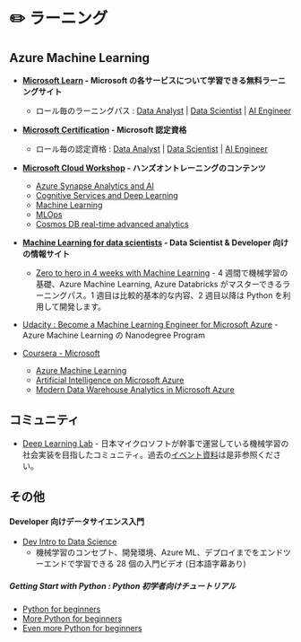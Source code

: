 # :pencil2: ラーニング

## Azure Machine Learning

- **[Microsoft Learn](https://docs.microsoft.com/en-us/learn/) - Microsoft の各サービスについて学習できる無料ラーニングサイト**
    - ロール毎のラーニングパス : [Data Analyst](https://docs.microsoft.com/ja-JP/learn/roles/data-analyst) | [Data Scientist](https://docs.microsoft.com/ja-jp/learn/roles/data-scientist) | [AI Engineer](https://docs.microsoft.com/ja-jp/learn/roles/ai-engineer) 


- **[Microsoft Certification](https://docs.microsoft.com/ja-JP/learn/certifications) - Microsoft 認定資格**
    - ロール毎の認定資格 : [Data Analyst](https://docs.microsoft.com/ja-JP/learn/certifications/data-analyst-associate/) | [Data Scientist](https://docs.microsoft.com/ja-jp/learn/certifications/roles/data-scientist) | [AI Engineer](https://docs.microsoft.com/ja-jp/learn/certifications/roles/ai-engineer) 


- **[Microsoft Cloud Workshop](https://microsoftcloudworkshop.com/) - ハンズオントレーニングのコンテンツ**
    - [Azure Synapse Analytics and AI](https://github.com/microsoft/MCW-Azure-Synapse-Analytics-and-AI)
    - [Cognitive Services and Deep Learning](https://github.com/Microsoft/MCW-Cognitive-Services-and-Deep-Learning)
    - [Machine Learning](https://github.com/microsoft/MCW-Machine-Learning)
    - [MLOps](https://github.com/microsoft/MCW-ML-Ops)
    - [Cosmos DB real-time advanced analytics](https://github.com/microsoft/MCW-Cosmos-DB-Real-Time-Advanced-Analytics)


- **[Machine Learning for data scientists](https://azure.microsoft.com/en-us/overview/ai-platform/data-scientist-resources/) - Data Scientist & Developer 向けの情報サイト**
    - [Zero to hero in 4 weeks with Machine Learning](https://azure.microsoft.com/en-us/resources/ml-learning-journey/) - 4 週間で機械学習の基礎、Azure Machine Learning, Azure Databricks がマスターできるラーニングパス。1 週目は比較的基本的な内容、2 週目以降は Python を利用して開発します。

- [Udacity : Become a Machine Learning Engineer for Microsoft Azure](https://www.udacity.com/course/machine-learning-engineer-for-microsoft-azure-nanodegree--nd00333) - Azure Machine Learning の Nanodegree Program

- [Coursera - Microsoft](https://www.coursera.org/instructor/microsoft)
    - [Azure Machine Learning](https://www.coursera.org/learn/microsoft-azure-machine-learning)
    - [Artificial Intelligence on Microsoft Azure](https://www.coursera.org/learn/artificial-intelligence-microsoft-azure)
    - [Modern Data Warehouse Analytics in Microsoft Azure](https://www.coursera.org/learn/data-warehouse-analytics-microsoft-azure)


## コミュニティ

- [Deep Learning Lab](https://dllab.connpass.com/) - 日本マイクロソフトが幹事で運営している機械学習の社会実装を目指したコミュニティ。過去の[イベント資料](https://dllab.connpass.com/presentation/)は是非参照ください。


## その他

#### Developer 向けデータサイエンス入門
- [Dev Intro to Data Science](https://channel9.msdn.com/Series/Dev-Intro-to-Data-Science)
    - 機械学習のコンセプト、開発環境、Azure ML、デプロイまでをエンドツーエンドで学習できる 28 個の入門ビデオ (日本語字幕あり)

##### Getting Start with Python : Python 初学者向けチュートリアル
- [Python for beginners](https://aka.ms/pythonbeginnerseries)
- [More Python for beginners](https://aka.ms/morepython)
- [Even more Python for beginners](https://aka.ms/evenmorepython)